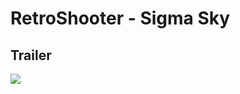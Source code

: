 # RetroShooter - Sigma Sky

## Trailer
[![](https://i.imgur.com/YgA2uHq.png)](https://streamable.com/s/j2e7o/ypyopg "Play trailer on Streamable!")

